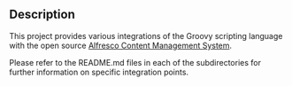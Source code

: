 ## Description
This project provides various integrations of the Groovy scripting language with the open source [Alfresco Content Management System](http://www.alfresco.org/).

Please refer to the README.md files in each of the subdirectories for further information on specific integration points.
